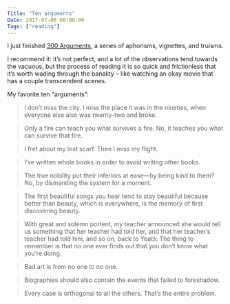 ```yaml
---
Title: "Ten arguments"
Date: 2017-07-06 00:00:00
Tags: ["reading"]
---
```


<p>I just finished <a href="https://www.amazon.com/300-Arguments-Essays-Sarah-Manguso/dp/1555977642/ref=as_li_ss_tl?ie=UTF8&amp;linkCode=sl1&amp;tag=thavcl07-20&amp;linkId=c231e5a4a72c448fe0cbc1277462e7d4">300 Arguments</a>, a series of aphorisms, vignettes, and truisms.</p>


<p>I recommend it: it’s not perfect, and a lot of the observations tend towards the vacuous, but the process of reading it is so quick and frictionless that it’s worth wading through the banality – like watching an okay movie that has a couple transcendent scenes.</p>


<p>My favorite ten “arguments”:</p>


<blockquote>
<p>I don’t miss the city. I miss the place it was in the nineties, when everyone else also was twenty-two and broke.</p>
</blockquote>


<blockquote>
<p>Only a fire can teach you what survives a fire. No, it teaches you what can survive that fire.</p>
</blockquote>


<blockquote>
<p>I fret about my lost scarf. Then I miss my flight.</p>
</blockquote>


<blockquote>
<p>I’ve written whole books in order to avoid writing other books.</p>
</blockquote>


<blockquote>
<p>The true nobility put their inferiors at ease—by being kind to them? No, by dismantling the system for a moment.</p>
</blockquote>


<blockquote>
<p>The first beautiful songs you hear tend to stay beautiful because better than beauty, which is everywhere, is the memory of first discovering beauty.</p>
</blockquote>


<blockquote>
<p>With great and solemn portent, my teacher announced she would tell us something that her teacher had told her, and that her teacher’s teacher had told him, and so on, back to Yeats: The thing to remember is that no one ever finds out that you don’t know what you’re doing.</p>
</blockquote>


<blockquote>
<p>Bad art is from no one to no one.</p>
</blockquote>


<blockquote>
<p>Biographies should also contain the events that failed to foreshadow.</p>
</blockquote>


<blockquote>
<p>Every case is orthogonal to all the others. That’s the entire problem.</p>
</blockquote>


<p></p>
	